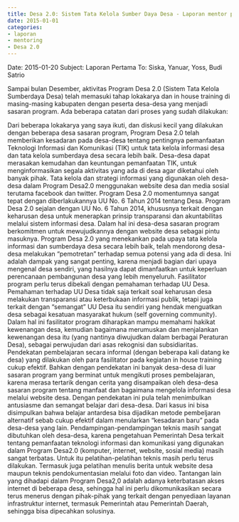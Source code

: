 ```yaml
---
title: Desa 2.0: Sistem Tata Kelola Sumber Daya Desa - Laporan mentor pembimbing Bayu Setyo Nugroho tahap I
date: 2015-01-01
categories:
- laporan
- mentoring
- Desa 2.0
---
```


Date: 2015-01-20 
Subject: Laporan Pertama 
To: Siska, Yanuar, Yoss, Budi Satrio

Sampai bulan Desember, aktivitas Program Desa 2.0 (Sistem Tata Kelola Sumberdaya Desa) telah memasuki tahap lokakarya dan in house training di masing-masing kabupaten dengan peserta desa-desa yang menjadi sasaran program. Ada beberapa catatan dari proses yang sudah dilakukan:

Dari beberapa lokakarya yang saya ikuti, dan diskusi kecil yang dilakukan dengan beberapa desa sasaran program, Program Desa 2.0 telah memberikan kesadaran pada desa-desa tentang pentingnya pemanfaatan Teknologi Informasi dan Komunikasi (TIK) untuk tata kelola informasi desa dan tata kelola sumberdaya desa secara lebih baik.
Desa-desa dapat merasakan kemudahan dan keuntungan pemanfaatan TIK, untuk menginformasikan segala aktivitas yang ada di desa agar diketahui oleh banyak pihak. Tata kelola dan strategi informasi yang digunakan oleh desa-desa dalam Program Desa2.0 menggunakan website desa dan media sosial terutama facebook dan twitter.
Program Desa 2.0 momentumnya sangat tepat dengan diberlakukannya UU No. 6 Tahun 2014 tentang Desa. Program Desa 2.0 sejalan dengan UU No. 6 Tahun 2014, khususnya terkait dengan keharusan desa untuk menerapkan prinsip transparansi dan akuntabilitas melalui sistem informasi desa. Dalam hal ini desa-desa sasaran program berkomitmen untuk mewujudkannya dengan website desa sebagai pintu masuknya.
Program Desa 2.0 yang menekankan pada upaya tata kelola informasi dan sumberdaya desa secara lebih baik, telah mendorong desa-desa melakukan “pemotretan” terhadap semua potensi yang ada di desa. Ini adalah dampak yang sangat penting, karena menjadi bagian dari upaya mengenal desa sendiri, yang hasilnya dapat dimanfaatkan untuk keperluan perencanaan pembangunan desa yang lebih menyeluruh.
Fasilitator program perlu terus dibekali dengan pemahaman terhadap UU Desa. Pemahaman terhadap UU Desa tidak saja terkait soal keharusan desa melakukan transparansi atau keterbukaan informasi publik, tetapi juga terkait dengan “semangat” UU Desa itu sendiri yang hendak menguatkan desa sebagai kesatuan masyarakat hukum (self governing community). Dalam hal ini fasilitator program diharapkan mampu memahami hakikat kewenangan desa, kemudian bagaimana merumuskan dan menjalankan kewenangan desa itu (yang nantinya diwujudkan dalam berbagai Peraturan Desa), sebagai perwujudan dari asas rekognisi dan subsidiaritas.
Pendekatan pembelajaran secara informal (dengan beberapa kali datang ke desa) yang dilakukan oleh para fasilitator pada kegiatan in house training cukup efektif. Bahkan dengan pendekatan ini banyak desa-desa di luar sasaran program yang berminat untuk mengikuti proses pembelajaran, karena merasa tertarik dengan cerita yang disampaikan oleh desa-desa sasaran program tentang manfaat dan bagaimana mengelola informasi desa melalui website desa. Dengan pendekatan ini pula telah menimbulkan antusiasme dan semangat belajar dari desa-desa. Dari kasus ini bisa disimpulkan bahwa belajar antardesa bisa dijadikan metode pembeljaran alternatif sebab cukup efektif dalam menularkan “kesadaran baru” pada desa-desa yang lain.
Pendampingan-pendampingan teknis masih sangat dibutuhkan oleh desa-desa, karena pengetahuan Pemerintah Desa terkait tentang pemanfaatan teknologi informasi dan komunikasi yang digunakan dalam Program Desa2.0 (komputer, internet, website, sosial media) masih sangat terbatas. Untuk itu pelatihan-pelatihan teknis masih perlu terus dilakukan. Termasuk juga pelatihan menulis berita untuk website desa maupun teknis pendokumentasian melalui foto dan video.
Tantangan lain yang dihadapi dalam Program Desa2,0 adalah adanya keterbatasan akses internet di beberapa desa, sehingga hal ini perlu dikomunikasikan secara terus menerus dengan pihak-pihak yang terkait dengan penyediaan layanan infrastruktur internet, termasuk Pemerintah atau Pemerintah Daerah, sehingga bisa dipecahkan solusinya.

